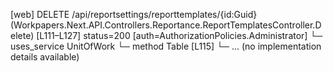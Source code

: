 [web] DELETE /api/reportsettings/reporttemplates/{id:Guid}  (Workpapers.Next.API.Controllers.Reportance.ReportTemplatesController.Delete)  [L111–L127] status=200 [auth=AuthorizationPolicies.Administrator]
  └─ uses_service UnitOfWork
    └─ method Table [L115]
      └─ ... (no implementation details available)

